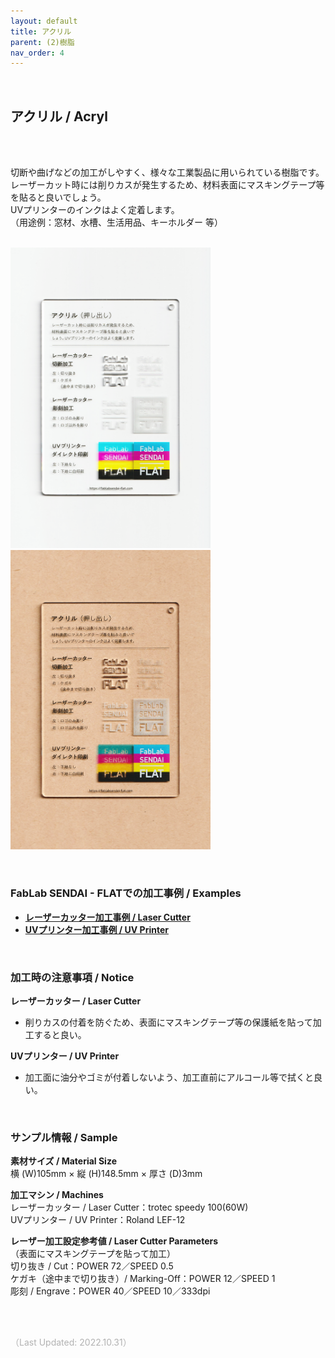 ```yaml
---
layout: default
title: アクリル
parent: (2)樹脂
nav_order: 4
---
```

<br>

## アクリル / Acryl
<br><br>

切断や曲げなどの加工がしやすく、様々な工業製品に用いられている樹脂です。<br>
レーザーカット時には削りカスが発生するため、材料表面にマスキングテープ等を貼ると良いでしょう。<br>
UVプリンターのインクはよく定着します。<br>
（用途例：窓材、水槽、生活用品、キーホルダー 等）
<br>
<br>

<img src="assets/01/09_Acryl_1.png" width="320" alt="hi" class="inline"/><img src="assets/01/09_Acryl_2.png" width="320" alt="hi" class="inline"/>

<br>

### **FabLab SENDAI - FLATでの加工事例 / Examples**

* [**レーザーカッター加工事例 / Laser Cutter**](https://www.flickr.com/search/?user_id=96175517%40N02&sort=date-taken-desc&safe_search=1&view_all=1&tags=acryllc)
* [**UVプリンター加工事例 / UV Printer**](https://www.flickr.com/search/?user_id=96175517%40N02&sort=date-taken-desc&safe_search=1&view_all=1&tags=acryluv)

<br>

### **加工時の注意事項 / Notice**

**レーザーカッター / Laser Cutter**
* 削りカスの付着を防ぐため、表面にマスキングテープ等の保護紙を貼って加工すると良い。<br>

**UVプリンター / UV Printer**
* 加工面に油分やゴミが付着しないよう、加工直前にアルコール等で拭くと良い。<br>

<br>

### **サンプル情報 / Sample**

**素材サイズ / Material Size**<br>
横 (W)105mm × 縦 (H)148.5mm × 厚さ (D)3mm<br>

**加工マシン / Machines**<br>
レーザーカッター / Laser Cutter：trotec speedy 100(60W)<br>
UVプリンター / UV Printer：Roland LEF-12<br>

**レーザー加工設定参考値 / Laser Cutter Parameters**<br>
（表面にマスキングテープを貼って加工）<br>
切り抜き / Cut：POWER 72／SPEED 0.5<br>
ケガキ（途中まで切り抜き）/ Marking-Off：POWER 12／SPEED 1<br>
彫刻 / Engrave：POWER 40／SPEED 10／333dpi<br>

<br><br>

<span style="color: #B2B2B2">
（Last Updated: 2022.10.31）
</span>

